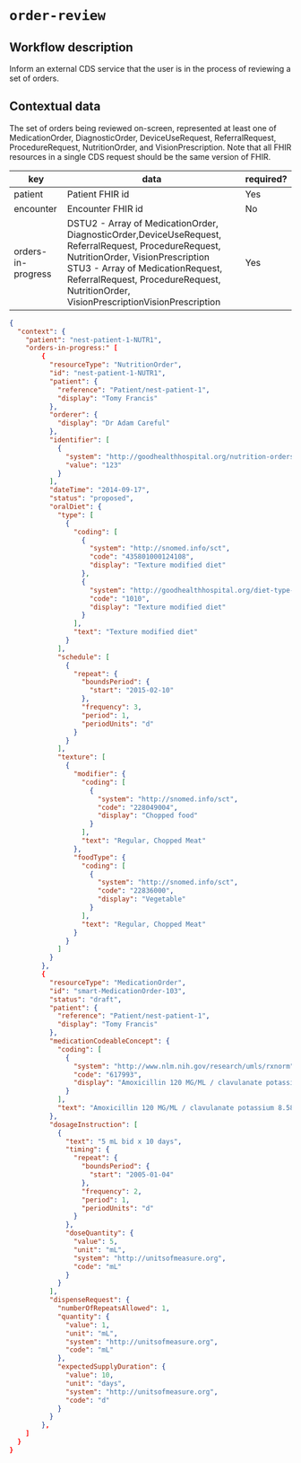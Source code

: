 # `order-review`

## Workflow description
Inform an external CDS service that the user is in the process of reviewing a set of orders.

## Contextual data
The set of orders being reviewed on-screen, represented at least one of MedicationOrder, DiagnosticOrder, DeviceUseRequest, ReferralRequest, ProcedureRequest, NutritionOrder, and VisionPrescription. Note that all FHIR resources in a single CDS request should be the same version of FHIR. 

|key|data|required?|
|---|---|---|
|patient|Patient FHIR id|Yes|
|encounter|Encounter FHIR id|No|
|orders-in-progress|DSTU2 - Array of MedicationOrder, DiagnosticOrder,DeviceUseRequest, ReferralRequest, ProcedureRequest, NutritionOrder, VisionPrescription <br/> STU3 - Array of MedicationRequest, ReferralRequest, ProcedureRequest, NutritionOrder, VisionPrescriptionVisionPrescription|Yes|

```json
{
  "context": {
  	"patient": "nest-patient-1-NUTR1",
	"orders-in-progress:" [
		{
		  "resourceType": "NutritionOrder",
		  "id": "nest-patient-1-NUTR1",
		  "patient": {
			"reference": "Patient/nest-patient-1",
			"display": "Tomy Francis"
		  },
		  "orderer": {
			"display": "Dr Adam Careful"
		  },
		  "identifier": [
			{
			  "system": "http://goodhealthhospital.org/nutrition-orders",
			  "value": "123"
			}
		  ],
		  "dateTime": "2014-09-17",
		  "status": "proposed",
		  "oralDiet": {
			"type": [
			  {
				"coding": [
				  {
					"system": "http://snomed.info/sct",
					"code": "435801000124108",
					"display": "Texture modified diet"
				  },
				  {
					"system": "http://goodhealthhospital.org/diet-type-codes",
					"code": "1010",
					"display": "Texture modified diet"
				  }
				],
				"text": "Texture modified diet"
			  }
			],
			"schedule": [
			  {
				"repeat": {
				  "boundsPeriod": {
					"start": "2015-02-10"
				  },
				  "frequency": 3,
				  "period": 1,
				  "periodUnits": "d"
				}
			  }
			],
			"texture": [
			  {
				"modifier": {
				  "coding": [
					{
					  "system": "http://snomed.info/sct",
					  "code": "228049004",
					  "display": "Chopped food"
					}
				  ],
				  "text": "Regular, Chopped Meat"
				},
				"foodType": {
				  "coding": [
					{
					  "system": "http://snomed.info/sct",
					  "code": "22836000",
					  "display": "Vegetable"
					}
				  ],
				  "text": "Regular, Chopped Meat"
				}
			  }
			]
		  }
		},
		{
		  "resourceType": "MedicationOrder",
		  "id": "smart-MedicationOrder-103",
		  "status": "draft",
		  "patient": {
			"reference": "Patient/nest-patient-1",
			"display": "Tomy Francis"
		  },
		  "medicationCodeableConcept": {
			"coding": [
			  {
				"system": "http://www.nlm.nih.gov/research/umls/rxnorm",
				"code": "617993",
				"display": "Amoxicillin 120 MG/ML / clavulanate potassium 8.58 MG/ML Oral Suspension"
			  }
			],
			"text": "Amoxicillin 120 MG/ML / clavulanate potassium 8.58 MG/ML Oral Suspension"
		  },
		  "dosageInstruction": [
			{
			  "text": "5 mL bid x 10 days",
			  "timing": {
				"repeat": {
				  "boundsPeriod": {
					"start": "2005-01-04"
				  },
				  "frequency": 2,
				  "period": 1,
				  "periodUnits": "d"
				}
			  },
			  "doseQuantity": {
				"value": 5,
				"unit": "mL",
				"system": "http://unitsofmeasure.org",
				"code": "mL"
			  }
			}
		  ],
		  "dispenseRequest": {
			"numberOfRepeatsAllowed": 1,
			"quantity": {
			  "value": 1,
			  "unit": "mL",
			  "system": "http://unitsofmeasure.org",
			  "code": "mL"
			},
			"expectedSupplyDuration": {
			  "value": 10,
			  "unit": "days",
			  "system": "http://unitsofmeasure.org",
			  "code": "d"
			}
		  }
		},
	]
  }
}
```